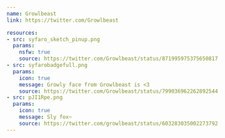 ```yaml
---
name: Growlbeast
link: https://twitter.com/Growlbeast

resources:
- src: syfaro_sketch_pinup.png
  params:
    nsfw: true
    source: https://twitter.com/Growlbeast/status/871995975375650817
- src: syfarobadgefull.png
  params:
    icon: true
    message: Growly face from Growlbeast is <3
    source: https://twitter.com/Growlbeast/status/799036962262892544
- src: pJI1Rpe.png
  params:
    icon: true
    message: Sly fox~
    source: https://twitter.com/growlbeast/status/603283035002273792
---
```

